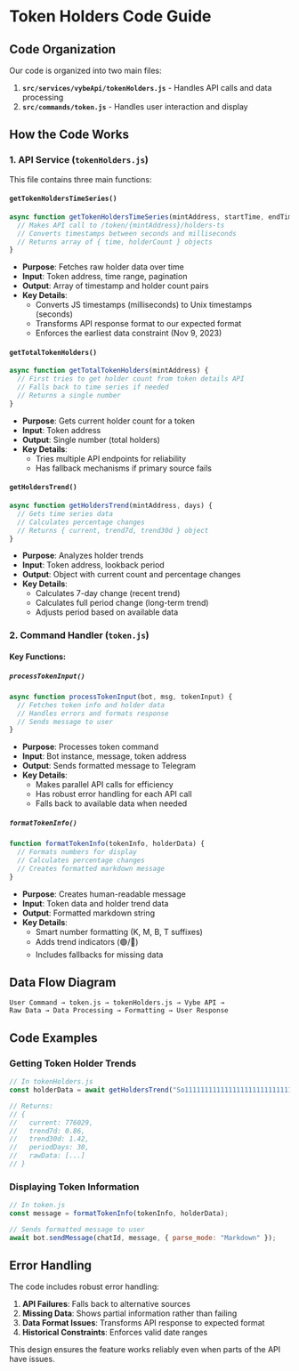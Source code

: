 # Token Holders Code Guide

## Code Organization

Our code is organized into two main files:

1. **`src/services/vybeApi/tokenHolders.js`** - Handles API calls and data processing
2. **`src/commands/token.js`** - Handles user interaction and display

## How the Code Works

### 1. API Service (`tokenHolders.js`)

This file contains three main functions:

#### `getTokenHoldersTimeSeries()`
```javascript
async function getTokenHoldersTimeSeries(mintAddress, startTime, endTime, interval, limit, page) {
  // Makes API call to /token/{mintAddress}/holders-ts
  // Converts timestamps between seconds and milliseconds
  // Returns array of { time, holderCount } objects
}
```

- **Purpose**: Fetches raw holder data over time
- **Input**: Token address, time range, pagination
- **Output**: Array of timestamp and holder count pairs
- **Key Details**: 
  - Converts JS timestamps (milliseconds) to Unix timestamps (seconds)
  - Transforms API response format to our expected format
  - Enforces the earliest data constraint (Nov 9, 2023)

#### `getTotalTokenHolders()`
```javascript
async function getTotalTokenHolders(mintAddress) {
  // First tries to get holder count from token details API
  // Falls back to time series if needed
  // Returns a single number
}
```

- **Purpose**: Gets current holder count for a token
- **Input**: Token address
- **Output**: Single number (total holders)
- **Key Details**:
  - Tries multiple API endpoints for reliability
  - Has fallback mechanisms if primary source fails

#### `getHoldersTrend()`
```javascript
async function getHoldersTrend(mintAddress, days) {
  // Gets time series data
  // Calculates percentage changes
  // Returns { current, trend7d, trend30d } object
}
```

- **Purpose**: Analyzes holder trends
- **Input**: Token address, lookback period
- **Output**: Object with current count and percentage changes
- **Key Details**:
  - Calculates 7-day change (recent trend)
  - Calculates full period change (long-term trend)
  - Adjusts period based on available data

### 2. Command Handler (`token.js`)

#### Key Functions:

##### `processTokenInput()`
```javascript
async function processTokenInput(bot, msg, tokenInput) {
  // Fetches token info and holder data
  // Handles errors and formats response
  // Sends message to user
}
```

- **Purpose**: Processes token command
- **Input**: Bot instance, message, token address
- **Output**: Sends formatted message to Telegram
- **Key Details**:
  - Makes parallel API calls for efficiency
  - Has robust error handling for each API call
  - Falls back to available data when needed

##### `formatTokenInfo()`
```javascript
function formatTokenInfo(tokenInfo, holderData) {
  // Formats numbers for display
  // Calculates percentage changes
  // Creates formatted markdown message
}
```

- **Purpose**: Creates human-readable message
- **Input**: Token data and holder trend data
- **Output**: Formatted markdown string
- **Key Details**:
  - Smart number formatting (K, M, B, T suffixes)
  - Adds trend indicators (🟢/🔴)
  - Includes fallbacks for missing data

## Data Flow Diagram

```
User Command → token.js → tokenHolders.js → Vybe API → 
Raw Data → Data Processing → Formatting → User Response
```

## Code Examples

### Getting Token Holder Trends

```javascript
// In tokenHolders.js
const holderData = await getHoldersTrend("So11111111111111111111111111111111111111112", 30);

// Returns:
// {
//   current: 776029,
//   trend7d: 0.86,
//   trend30d: 1.42,
//   periodDays: 30,
//   rawData: [...]
// }
```

### Displaying Token Information

```javascript
// In token.js
const message = formatTokenInfo(tokenInfo, holderData);

// Sends formatted message to user
await bot.sendMessage(chatId, message, { parse_mode: "Markdown" });
```

## Error Handling

The code includes robust error handling:

1. **API Failures**: Falls back to alternative sources
2. **Missing Data**: Shows partial information rather than failing
3. **Data Format Issues**: Transforms API response to expected format
4. **Historical Constraints**: Enforces valid date ranges

This design ensures the feature works reliably even when parts of the API have issues. 